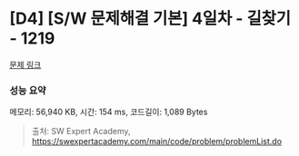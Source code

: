 # [D4] [S/W 문제해결 기본] 4일차 - 길찾기 - 1219 

[문제 링크](https://swexpertacademy.com/main/code/problem/problemDetail.do?contestProbId=AV14geLqABQCFAYD) 

### 성능 요약

메모리: 56,940 KB, 시간: 154 ms, 코드길이: 1,089 Bytes



> 출처: SW Expert Academy, https://swexpertacademy.com/main/code/problem/problemList.do